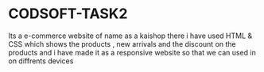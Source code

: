 # CODSOFT-TASK2
Its a e-commerce website of name as a kaishop there i have used HTML & CSS which shows the products , new arrivals and the discount on the products and i have made it as a responsive website so that we can used in on diffrents devices

